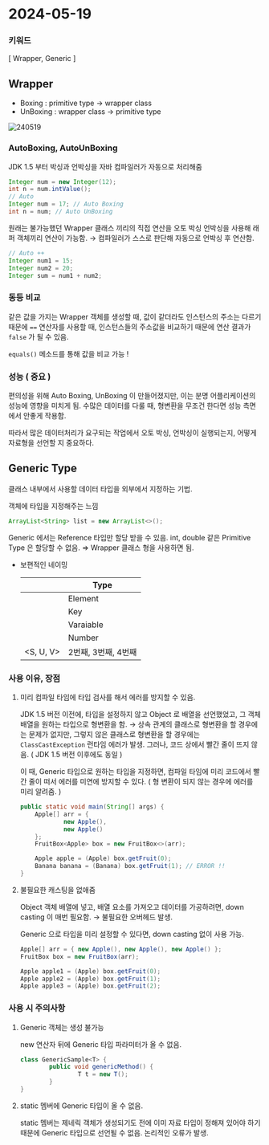# 2024-05-19

### 키워드

[ Wrapper, Generic  ]

## Wrapper
- Boxing : primitive type → wrapper class
- UnBoxing : wrapper class → primitive type

![240519](https://github.com/ikseong00/TIL/assets/127182222/00806c7d-9c87-43c7-b0e4-c110587530f6)

### AutoBoxing, AutoUnBoxing

JDK 1.5 부터 박싱과 언박싱을 자바 컴파일러가 자동으로 처리해줌

```java
Integer num = new Integer(12);
int n = num.intValue();
// Auto
Integer num = 17; // Auto Boxing
int n = num; // Auto UnBoxing
```

원래는 불가능했던 Wrapper 클래스 끼리의 직접 연산을 오토 박싱 언박싱을 사용해 래퍼 객체끼리 연산이 가능함. → 컴파일러가 스스로 판단해 자동으로 언박싱 후 연산함.

```java
// Auto ++
Integer num1 = 15;
Integer num2 = 20;
Integer sum = num1 + num2;
```

### 동등 비교

같은 값을 가지는 Wrapper 객체를 생성할 때, 값이 같더라도 인스턴스의 주소는 다르기 때문에 `==` 연산자를 사용할 때, 인스턴스들의 주소값을 비교하기 때문에 연산 결과가 `false` 가 될 수 있음.

`equals()` 메소드를 통해 값을 비교 가능 ! 

### 성능 ( 중요 )

편의성을 위해 Auto Boxing, UnBoxing 이 만들어졌지만, 이는 분명 어플리케이션의 성능에 영향을 미치게 됨. 수많은 데이터를 다룰 때, 형변환을 무조건 한다면 성능 측면에서 안좋게 작용함.

따라서 많은 데이터처리가 요구되는 작업에서 오토 박싱, 언박싱이 실행되는지, 어떻게 자료형을 선언할 지 중요하다.

## Generic Type

클래스 내부에서 사용할 데이터 타입을 외부에서 지정하는 기법.

객체에 타입을 지정해주는 느낌

```java
ArrayList<String> list = new ArrayList<>();
```

Generic 에서는 Reference 타입만 할당 받을 수 있음. int, double 같은 Primitive Type 은 할당할 수 없음. ⇒ Wrapper 클래스 형을 사용하면 됨.

- 보편적인 네이밍
    
    
    | <T> | Type |
    | --- | --- |
    | <E> | Element |
    | <K> | Key |
    | <V> | Varaiable |
    | <N> | Number |
    | <S, U, V> | 2번째, 3번째, 4번째 |

### 사용 이유, 장점

1. 미리 컴파일 타임에 타입 검사를 해서 에러를 방지할 수 있음.
    
    JDK 1.5 버전 이전에, 타입을 설정하지 않고 Object 로 배열을 선언했었고, 그 객체배열을 원하는 타입으로 형변환을 함. → 상속 관계의 클래스로 형변환을 할 경우에는 문제가 없지만, 그렇지 않은 클래스로 형변환을 할 경우에는 `ClassCastException` 런타임 에러가 발생. 그러나, 코드 상에서 빨간 줄이 뜨지 않음. ( JDK 1.5 버전 이후에도 동일 )
    
    이 때, Generic 타입으로 원하는 타입을 지정하면, 컴파일 타임에 미리 코드에서 빨간 줄이 떠서 에러를 미연에 방지할 수 있다. ( 형 변환이 되지 않는 경우에 에러를 미리 알려줌. )
    
    ```java
    public static void main(String[] args) {
        Apple[] arr = {
                new Apple(),
                new Apple()
        };
        FruitBox<Apple> box = new FruitBox<>(arr);
    
        Apple apple = (Apple) box.getFruit(0);
        Banana banana = (Banana) box.getFruit(1); // ERROR !!
    }
    ```
    
2. 불필요한 캐스팅을 없애줌
    
    Object 객체 배열에 넣고, 배열 요소를 가져오고 데이터를 가공하려면, down casting 이 매번 필요함. → 불필요한 오버헤드 발생.
    
    Generic 으로 타입을 미리 설정할 수 있다면, down casting 없이 사용 가능.
    
    ```java
    Apple[] arr = { new Apple(), new Apple(), new Apple() };
    FruitBox box = new FruitBox(arr);
    
    Apple apple1 = (Apple) box.getFruit(0);
    Apple apple2 = (Apple) box.getFruit(1);
    Apple apple3 = (Apple) box.getFruit(2);
    ```
    

### 사용 시 주의사항

1. Generic 객체는 생성 불가능
    
    new 연산자 뒤에 Generic 타입 파라미터가 올 수 없음.
    
    ```java
    class GenericSample<T> {
            public void genericMethod() {
                    T t = new T();
            }
    }
    ```
    
2. static 멤버에 Generic 타입이 올 수 없음.
    
    static 멤버는 제네릭 객체가 생성되기도 전에 이미 자료 타입이 정해져 있어야 하기 때문에 Generic 타입으로 선언될 수 없음. 논리적인 오류가 발생.